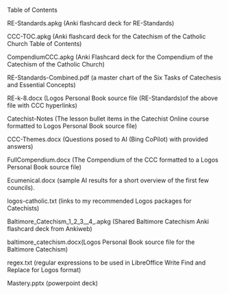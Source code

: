 Table of Contents

RE-Standards.apkg (Anki flashcard deck for RE-Standards)

CCC-TOC.apkg (Anki flashcard deck for the Catechism of the Catholic Church Table of Contents)

CompendiumCCC.apkg (Anki Flashcard deck for the Compendium of the Catechism of the Catholic Church)

RE-Standards-Combined.pdf (a master chart of the Six Tasks of Catechesis and Essential Concepts)

RE-k-8.docx (Logos Personal Book source file (RE-Standards)of the above file with CCC hyperlinks)

Catechist-Notes (The lesson bullet items in the Catechist Online course formatted to Logos Personal Book source file)

CCC-Themes.docx (Questions posed to AI (Bing CoPilot) with provided answers)

FullCompendium.docx (The Compendium of the CCC formatted to a Logos Personal Book source file)

Ecumenical.docx (sample AI results for a short overview of the first few councils).

logos-catholic.txt (links to my recommended Logos packages for Catechists)

Baltimore_Catechism_1_2_3__4_.apkg (Shared Baltimore Catechism Anki flashcard deck from Ankiweb)

baltimore_catechism.docx(Logos Personal Book source file for the Baltimore Catechism)

regex.txt (regular expressions to be used in LibreOffice Write Find and Replace for Logos format)

Mastery.pptx (powerpoint deck)
